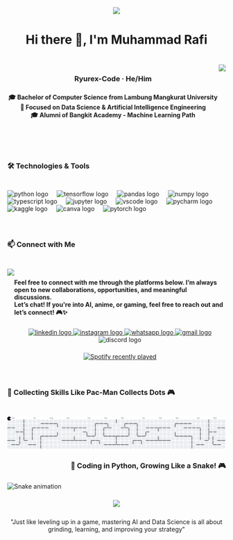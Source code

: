 <div align="center">
  <img height="530" src="https://media1.tenor.com/m/nze7gbogfG8AAAAd/hu-tao-furina.gif"  />
</div>

###

<h1 align="center">Hi there 👋, I'm Muhammad Rafi</h1>

###

<br clear="both">

<img align="right" height="200" src="https://media1.tenor.com/m/BU-XI6F4iEQAAAAC/yavuz1.gif"  />

###

<h3 align="center">Ryurex-Code · He/Him</h3>

###

<h4 align="center">🎓 Bachelor of Computer Science from Lambung Mangkurat University<br>🤖 Focused on Data Science & Artificial Intelligence Engineering<br>🎓 Alumni of Bangkit Academy - Machine Learning Path</h4>

###

<br clear="both">

<h3 align="left">🛠️ Technologies & Tools</h3>

###

<br clear="both">

<div align="left">
  <img src="https://cdn.jsdelivr.net/gh/devicons/devicon/icons/python/python-original.svg" height="40" alt="python logo"  />
  <img width="12" />
  <img src="https://cdn.jsdelivr.net/gh/devicons/devicon/icons/tensorflow/tensorflow-original.svg" height="40" alt="tensorflow logo"  />
  <img width="12" />
  <img src="https://cdn.jsdelivr.net/gh/devicons/devicon/icons/pandas/pandas-original.svg" height="40" alt="pandas logo"  />
  <img width="12" />
  <img src="https://cdn.jsdelivr.net/gh/devicons/devicon/icons/numpy/numpy-original.svg" height="40" alt="numpy logo"  />
  <img width="12" />
  <img src="https://cdn.jsdelivr.net/gh/devicons/devicon/icons/typescript/typescript-original.svg" height="40" alt="typescript logo"  />
  <img width="12" />
  <img src="https://cdn.jsdelivr.net/gh/devicons/devicon/icons/jupyter/jupyter-original.svg" height="40" alt="jupyter logo"  />
  <img width="12" />
  <img src="https://cdn.jsdelivr.net/gh/devicons/devicon/icons/vscode/vscode-original.svg" height="40" alt="vscode logo"  />
  <img width="12" />
  <img src="https://cdn.jsdelivr.net/gh/devicons/devicon/icons/pycharm/pycharm-original.svg" height="40" alt="pycharm logo"  />
  <img width="12" />
  <img src="https://cdn.jsdelivr.net/gh/devicons/devicon/icons/kaggle/kaggle-original.svg" height="40" alt="kaggle logo"  />
  <img width="12" />
  <img src="https://cdn.jsdelivr.net/gh/devicons/devicon/icons/canva/canva-original.svg" height="40" alt="canva logo"  />
  <img width="12" />
  <img src="https://cdn.jsdelivr.net/gh/devicons/devicon/icons/pytorch/pytorch-original.svg" height="40" alt="pytorch logo"  />
</div>

###

<br clear="both">

<h3 align="left">📫 Connect with Me</h3>

###

<br clear="both">

<img align="left" height="251" src="https://media1.tenor.com/m/VR0K7_RCFCkAAAAC/jujutsu-kaisen-jujutsukaisen.gif"  />

###

<h4 align="left">Feel free to connect with me through the platforms below. I’m always open to new collaborations, opportunities, and meaningful discussions.<br>Let’s chat! If you're into AI, anime, or gaming, feel free to reach out and let’s connect! 🎮✨</h4>

###

<div align="center">
  <a href="in/muhammad-rafi17" target="_blank">
    <img src="https://raw.githubusercontent.com/maurodesouza/profile-readme-generator/master/src/assets/icons/social/linkedin/default.svg" width="52" height="40" alt="linkedin logo"  />
  </a>
  <a href="m.raafiii_" target="_blank">
    <img src="https://raw.githubusercontent.com/maurodesouza/profile-readme-generator/master/src/assets/icons/social/instagram/default.svg" width="52" height="40" alt="instagram logo"  />
  </a>
  <a href="082252877171" target="_blank">
    <img src="https://raw.githubusercontent.com/maurodesouza/profile-readme-generator/master/src/assets/icons/social/whatsapp/default.svg" width="52" height="40" alt="whatsapp logo"  />
  </a>
  <a href="m.raafi.official@gmail.com" target="_blank">
    <img src="https://raw.githubusercontent.com/maurodesouza/profile-readme-generator/master/src/assets/icons/social/gmail/default.svg" width="52" height="40" alt="gmail logo"  />
  </a>
  <img src="https://raw.githubusercontent.com/maurodesouza/profile-readme-generator/master/src/assets/icons/social/discord/default.svg" width="52" height="40" alt="discord logo"  />
</div>

###

<div align="center">
  <a href="https://open.spotify.com/user/31i6x7qhz5nvqs2v7ztv2ldjasua">
    <img src="https://spotify-recently-played-readme.vercel.app/api?user=31i6x7qhz5nvqs2v7ztv2ldjasua&count=5&unique=true" alt="Spotify recently played"  />
  </a>
</div>

###

<br clear="both">

<h3 align="left">🚀 Collecting Skills Like Pac-Man Collects Dots 🎮</h3>

###

<br clear="both">

<picture>
  <source media="(prefers-color-scheme: dark)" srcset="https://raw.githubusercontent.com/ryurex-code/ryurex-code/output/pacman-contribution-graph-dark.svg">
  <source media="(prefers-color-scheme: light)" srcset="https://raw.githubusercontent.com/ryurex-code/ryurex-code/output/pacman-contribution-graph.svg">
  <img alt="pacman contribution graph" src="https://raw.githubusercontent.com/ryurex-code/ryurex-code/output/pacman-contribution-graph.svg">
</picture>

###

<h3 align="right">🐍 Coding in Python, Growing Like a Snake! 🎮</h3>

###

<img src="https://raw.githubusercontent.com/ryurex-code/ryurex-code/output/snake.svg" alt="Snake animation" />

###

<div align="center">
  <img height="200" src="https://media1.tenor.com/m/3a3XcQUCFPkAAAAC/lycoris-recoil-chisato-nishikigi.gif"  />
</div>

###

<p align="center">"Just like leveling up in a game, mastering AI and Data Science is all about grinding, learning, and improving your strategy"</p>

###